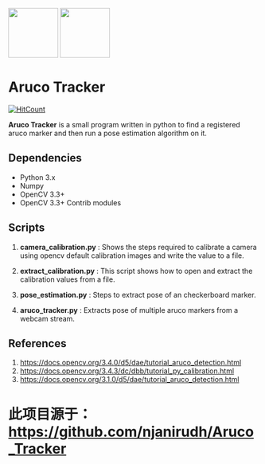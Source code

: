<img src="https://docs.opencv.org/3.1.0/markers.jpg" height="100">          <img src="https://upload.wikimedia.org/wikipedia/commons/5/53/OpenCV_Logo_with_text.png" height="100">

# Aruco Tracker
[![HitCount](http://hits.dwyl.io/njanirudh/Aruco_Tracker.svg)](http://hits.dwyl.io/njanirudh/Aruco_Tracker)

**Aruco Tracker** is a small program written in python to find a registered aruco marker and then run a pose estimation algorithm on it.

## Dependencies
* Python 3.x
* Numpy
* OpenCV 3.3+ 
* OpenCV 3.3+ Contrib modules

## Scripts
1. **camera_calibration.py** : Shows the steps required to calibrate a camera using opencv default calibration images and write the value to a file.

2. **extract_calibration.py**  : This script shows how to open and extract the calibration values from a file.

3. **pose_estimation.py**  : Steps to extract pose of an checkerboard marker.

4. **aruco_tracker.py** : Extracts pose of multiple aruco markers from a webcam stream.

## References
1. https://docs.opencv.org/3.4.0/d5/dae/tutorial_aruco_detection.html
2. https://docs.opencv.org/3.4.3/dc/dbb/tutorial_py_calibration.html
3. https://docs.opencv.org/3.1.0/d5/dae/tutorial_aruco_detection.html


# 此项目源于：https://github.com/njanirudh/Aruco_Tracker
 

 
 
 
